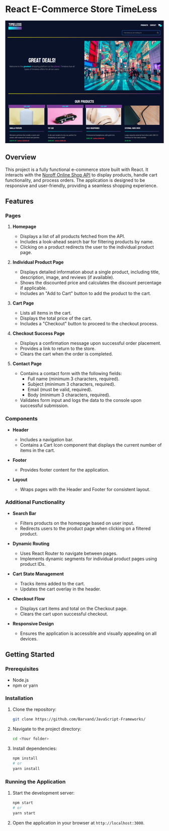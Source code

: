# React E-Commerce Store TimeLess


![image](public/timelessHomepage.png)

## Overview

This project is a fully functional e-commerce store built with React. It interacts with the [Noroff Online Shop API](https://v2.api.noroff.dev/online-shop) to display products, handle cart functionality, and process orders. The application is designed to be responsive and user-friendly, providing a seamless shopping experience.

## Features

### Pages

1. **Homepage**

   - Displays a list of all products fetched from the API.
   - Includes a look-ahead search bar for filtering products by name.
   - Clicking on a product redirects the user to the individual product page.

2. **Individual Product Page**

   - Displays detailed information about a single product, including title, description, image, and reviews (if available).
   - Shows the discounted price and calculates the discount percentage if applicable.
   - Includes an "Add to Cart" button to add the product to the cart.

3. **Cart Page**

   - Lists all items in the cart.
   - Displays the total price of the cart.
   - Includes a "Checkout" button to proceed to the checkout process.

4. **Checkout Success Page**

   - Displays a confirmation message upon successful order placement.
   - Provides a link to return to the store.
   - Clears the cart when the order is completed.

5. **Contact Page**
   - Contains a contact form with the following fields:
     - Full name (minimum 3 characters, required).
     - Subject (minimum 3 characters, required).
     - Email (must be valid, required).
     - Body (minimum 3 characters, required).
   - Validates form input and logs the data to the console upon successful submission.

### Components

- **Header**

  - Includes a navigation bar.
  - Contains a Cart Icon component that displays the current number of items in the cart.

- **Footer**

  - Provides footer content for the application.

- **Layout**
  - Wraps pages with the Header and Footer for consistent layout.

### Additional Functionality

- **Search Bar**

  - Filters products on the homepage based on user input.
  - Redirects users to the product page when clicking on a filtered product.

- **Dynamic Routing**

  - Uses React Router to navigate between pages.
  - Implements dynamic segments for individual product pages using product IDs.

- **Cart State Management**

  - Tracks items added to the cart.
  - Updates the cart overlay in the header.

- **Checkout Flow**

  - Displays cart items and total on the Checkout page.
  - Clears the cart upon successful checkout.

- **Responsive Design**
  - Ensures the application is accessible and visually appealing on all devices.

## Getting Started

### Prerequisites

- Node.js
- npm or yarn

### Installation

1. Clone the repository:
   ```bash
   git clone https://github.com/Barvand/JavaScript-Frameworks/
   ```
2. Navigate to the project directory:
   ```bash
   cd <Your folder>
   ```
3. Install dependencies:
   ```bash
   npm install
   # or
   yarn install
   ```

### Running the Application

1. Start the development server:
   ```bash
   npm start
   # or
   yarn start
   ```
2. Open the application in your browser at `http://localhost:3000`.
